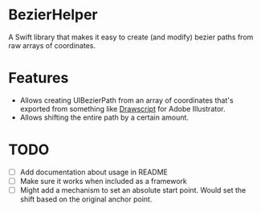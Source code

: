 # BezierHelper

A Swift library that makes it easy to create (and modify) bezier paths from raw arrays of coordinates.

# Features

- Allows creating UIBezierPath from an array of coordinates that's exported from something like [Drawscript](http://drawscri.pt) for Adobe Illustrator.
- Allows shifting the entire path by a certain amount.

# TODO

- [ ] Add documentation about usage in README
- [ ] Make sure it works when included as a framework
- [ ] Might add a mechanism to set an absolute start point. Would set the shift based on the original anchor point.

